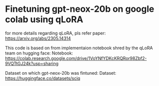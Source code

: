 # Finetuning gpt-neox-20b on google colab using qLoRA
for more details regarding qLoRA, pls refer paper:
https://arxiv.org/abs/2305.14314

This code is based on from implementaion notebook shred by the qLoRA team on hugging face:
Notebook: https://colab.research.google.com/drive/1VoYNfYDKcKRQRor98Zbf2-9VQTtGJ24k?usp=sharing

Dataset on which gpt-neox-20b was fintuned:
Dataset: https://huggingface.co/datasets/sciq
